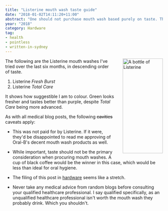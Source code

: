 ```yaml
---
title: "Listerine mouth wash taste guide"
date: "2018-01-02T14:11:20+11:00"
abstract: "One should not purchase mouth wash based purely on taste. That said, here’s how they rank."
year: "2018"
category: Hardware
tag:
- health
- pointless
- written-in-sydney
---
```

<p><img src="https://rubenerd.com/files/2017/listerine@1x.jpg" srcset="https://rubenerd.com/files/2017/listerine@1x.jpg 1x, https://rubenerd.com/files/2017/listerine@2x.jpg 2x" alt="A bottle of Listerine" style="width:128px; height:304px; margin:0 0 1em 2em; float:right" /></p>

The following are the Listerine mouth washes I've tried over the last six months, in descending order of taste.

1. Listerine *Fresh Burst*
2. Listerine *Total Care*

It shows how suggestible I am to colour. Green looks fresher and tastes better than purple, despite *Total Care* being more advanced.

As with all medical blog posts, the following ~~cavities~~ caveats apply:

* This was not paid for by Listerine. If it were, they'd be disappointed to read me approving of Oral-B's decent mouth wash products as well.

* While important, taste should not be the primary consideration when procuring mouth washes. A cup of black coffee would be the winner in this case, which would be less than ideal for oral hygiene.

* The filing of this post in [hardware] seems like a stretch.

* Never take any medical advice from random blogs before consulting your qualified healthcare professional. I say qualified specifically, as an unqualified healthcare professional isn't worth the mouth wash they probably drink. Which you shouldn't.

[hardware]: https://rubenerd.com/hardware/
